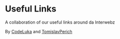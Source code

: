# Useful Links
A collaboration of our useful links around da Interwebz

By [CodeLuka](https://github.com/coderluka) and [TomislavPerich](https://github.com/tomislavperich)
